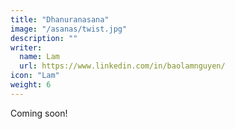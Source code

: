 ```yaml
---
title: "Dhanuranasana"
image: "/asanas/twist.jpg"
description: ""
writer:
  name: Lam
  url: https://www.linkedin.com/in/baolamnguyen/
icon: "Lam"
weight: 6
---
```




Coming soon!